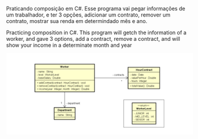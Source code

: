Praticando composição em C#. Esse programa vai pegar informações de um trabalhador, e ter 3 opções, adicionar um contrato, remover um contrato, mostrar sua renda em determindado mês e ano.

Practicing composition in C#. This program will getch the information of a worker, and gave 3 options, add a contract, remove a contract, and will show your income in a determinate month and year

![UML](img/UML.jpg)